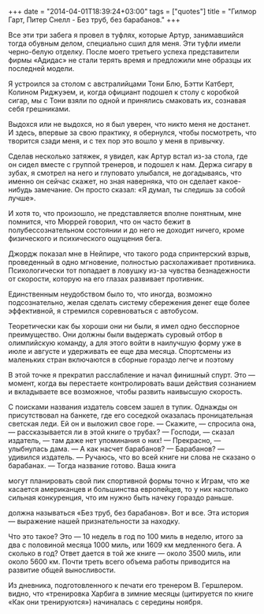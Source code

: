 +++
date = "2014-04-01T18:39:24+03:00"
tags = ["quotes"]
title = "Гилмор Гарт, Питер Снелл - Без труб, без барабанов."
+++

Все эти три забега я провел в туфлях, которые Артур, занимавшийся тогда обувным
делом, специально сшил для меня. Эти туфли имели черно-белую отделку. После
моего третьего успеха представители фирмы «Адидас» не стали терять время и
предложили мне образцы их последней модели.

Я устроился за столом с австралийцами Тони Блю, Бэтти Катберт, Колином Риджуэем,
и, когда официант подошел к столу с коробкой сигар, мы с Тони взяли по одной и
принялись смаковать их, сознавая себя грешниками.

Выдохся или не выдохся, но я был уверен, что никто меня не достанет. И здесь,
впервые за свою практику, я обернулся, чтобы посмотреть, что творится сзади
меня, и с тех пор это вошло у меня в привычку.

Сделав несколько затяжек, я увидел, как Артур встал из-за стола, где он сидел
вместе с группой тренеров, и подошел к нам. Держа сигару в зубах, я смотрел на
него и глуповато улыбался, не догадываясь, что именно он сейчас скажет, но зная
наверняка, что он сделает какое-нибудь замечание. Он просто сказал: «Я думал, ты
следишь за собой лучше».

И хотя то, что произошло, не представляется вполне понятным, мне помнится, что
Мюррей говорил, что он часто бежит в полубессознательном состоянии и до него не
доходит ничего, кроме физического и психического ощущения бега.

Джордж показал мне в Нейпире, что такого рода спринтерский взрыв, проведенный в
одно мгновение, полностью расхолаживает противника. Психологически тот попадает
в ловушку из-за чувства безнадежности от скорости, которую на его глазах
развивает противник.

Единственным неудобством было то, что иногда, возможно подсознательно, желая
сделать систему сбережения денег еще более эффективной, я стремился
соревноваться с автобусом.

Теоретически как бы хороши они ни были, я имел одно бесспорное преимущество. Они
должны были выдержать суровый отбор в олимпийскую команду, а для этого войти в
наилучшую форму уже в июле и августе и удерживать ее еще два месяца. Спортсмены
из маленьких стран включаются в сборные гораздо легче и поэтому

В этой точке я прекратил расслабление и начал финишный спурт. Это — момент,
когда вы перестаете контролировать ваши действия сознанием и вкладываете все
возможное, чтобы развить наивысшую скорость.

С поисками названия издатель совсем зашел в тупик. Однажды он присутствовал на
банкете, где его соседкой оказалась проницательная светская леди. Ей он и
выложил свое горе. — Скажите, — спросила она, — рассказывается ли в этой книге о
трубах? — Господи, — сказал издатель, — там даже нет упоминания о них! —
Прекрасно, — улыбнулась дама. — А как насчет барабанов? — Барабанов? — удивился
издатель. — Ручаюсь, что во всей книге ни слова не сказано о барабанах. — Тогда
название готово. Ваша книга

могут планировать свой пик спортивной формы точно к Играм, что же касается
американцев и большинства европейцев, то у них настолько сильная конкуренция,
что им нужно быть начеку гораздо раньше.

должна называться «Без труб, без барабанов». Вот и все. Эта история — выражение
нашей признательности за находку.

Что это такое? Это — 10 недель в год по 100 миль в неделю, итого за два с
половиной месяца 1000 миль, или 1609 км медленного бега. А сколько в год? Ответ
дается в той же книге — около 3500 миль, или около 5600 км. Почти треть всего
объема работы приводится на развитие общей выносливости.

Из дневника, подготовленного к печати его тренером В. Гершлером. видно, что
«тренировка Харбига в зимние месяцы (цитируется по книге «Как они тренируются»)
начиналась с середины ноября.
